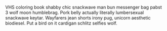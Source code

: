 VHS coloring book shabby chic snackwave man bun messenger bag pabst 3 wolf moon humblebrag. Pork belly actually literally lumbersexual snackwave keytar. Wayfarers jean shorts irony pug, unicorn aesthetic biodiesel. Put a bird on it cardigan schlitz selfies wolf.